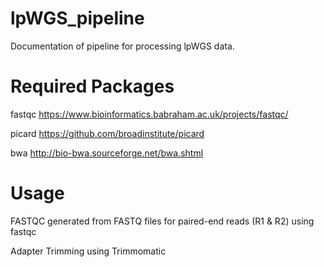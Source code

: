 # lpWGS_pipeline

Documentation of pipeline for processing lpWGS data.

# Required Packages

fastqc https://www.bioinformatics.babraham.ac.uk/projects/fastqc/

picard https://github.com/broadinstitute/picard

bwa http://bio-bwa.sourceforge.net/bwa.shtml

# Usage
FASTQC generated from FASTQ files for paired-end reads (R1 & R2) using fastqc

Adapter Trimming using Trimmomatic
